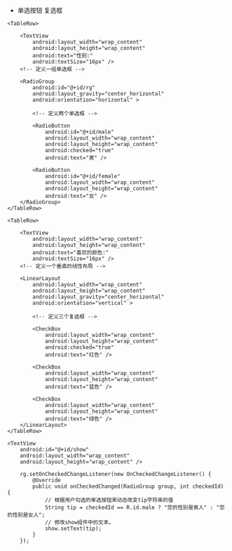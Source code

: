 - 单选按钮 复选框


<?xml version="1.0" encoding="utf-8"?>
<TableLayout xmlns:android="http://schemas.android.com/apk/res/android"
    android:layout_width="fill_parent"
    android:layout_height="fill_parent"
    android:orientation="vertical" >

    <TableRow>

        <TextView
            android:layout_width="wrap_content"
            android:layout_height="wrap_content"
            android:text="性别:"
            android:textSize="16px" />
        <!-- 定义一组单选框 -->

        <RadioGroup
            android:id="@+id/rg"
            android:layout_gravity="center_horizontal"
            android:orientation="horizontal" >

            <!-- 定义两个单选框 -->

            <RadioButton
                android:id="@+id/male"
                android:layout_width="wrap_content"
                android:layout_height="wrap_content"
                android:checked="true"
                android:text="男" />

            <RadioButton
                android:id="@+id/female"
                android:layout_width="wrap_content"
                android:layout_height="wrap_content"
                android:text="女" />
        </RadioGroup>
    </TableRow>

    <TableRow>

        <TextView
            android:layout_width="wrap_content"
            android:layout_height="wrap_content"
            android:text="喜欢的颜色:"
            android:textSize="16px" />
        <!-- 定义一个垂直的线性布局 -->

        <LinearLayout
            android:layout_width="wrap_content"
            android:layout_height="wrap_content"
            android:layout_gravity="center_horizontal"
            android:orientation="vertical" >

            <!-- 定义三个复选框 -->

            <CheckBox
                android:layout_width="wrap_content"
                android:layout_height="wrap_content"
                android:checked="true"
                android:text="红色" />

            <CheckBox
                android:layout_width="wrap_content"
                android:layout_height="wrap_content"
                android:text="蓝色" />

            <CheckBox
                android:layout_width="wrap_content"
                android:layout_height="wrap_content"
                android:text="绿色" />
        </LinearLayout>
    </TableRow>

    <TextView
        android:id="@+id/show"
        android:layout_width="wrap_content"
        android:layout_height="wrap_content" />

</TableLayout>

		rg.setOnCheckedChangeListener(new OnCheckedChangeListener() {
			@Override
			public void onCheckedChanged(RadioGroup group, int checkedId) {
				// 根据用户勾选的单选按钮来动态改变tip字符串的值
				String tip = checkedId == R.id.male ? "您的性别是男人" : "您的性别是女人";
				// 修改show组件中的文本。
				show.setText(tip);
			}
		});
